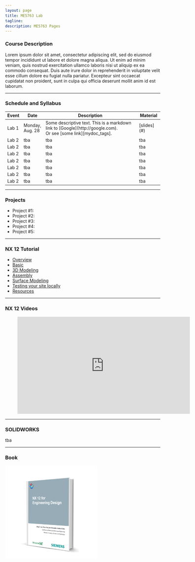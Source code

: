 ```yaml
---
layout: page
title: ME5763 Lab
tagline: 
description: ME5763 Pages
---
```

### Course Description
Lorem ipsum dolor sit amet, consectetur adipiscing elit, sed do eiusmod tempor incididunt ut labore et dolore magna aliqua. Ut enim ad minim veniam, quis nostrud exercitation ullamco laboris nisi ut aliquip ex ea commodo consequat. Duis aute irure dolor in reprehenderit in voluptate velit esse cillum dolore eu fugiat nulla pariatur. Excepteur sint occaecat cupidatat non proident, sunt in culpa qui officia deserunt mollit anim id est laborum.

---



### Schedule and Syllabus
<table>
<colgroup>
<col width="10%" />
<col width="10%" />
<col width="60%" />
<col width="15%" />
</colgroup>
<thead>
<tr class="header">
<th>Event</th>
<th>Date</th>
<th>Description</th>
<th>Material</th>
</tr>
</thead>
<tbody>
<tr>
<td markdown="span">Lab 1</td>
<td markdown="span">Monday, Aug. 28</td>
<td markdown="span">Some descriptive text. This is a markdown link to [Google](http://google.com). <br/> Or see [some link][mydoc_tags].</td>
<td markdown="span">[slides](#)</td>
</tr>

<tr>
<td markdown="span">Lab 2</td>
<td markdown="span">tba</td>
<td markdown="span">tba</td>
<td markdown="span">tba</td>
</tr>

<tr>
<td markdown="span">Lab 2</td>
<td markdown="span">tba</td>
<td markdown="span">tba</td>
<td markdown="span">tba</td>
</tr>

<tr>
<td markdown="span">Lab 2</td>
<td markdown="span">tba</td>
<td markdown="span">tba</td>
<td markdown="span">tba</td>
</tr>

<tr>
<td markdown="span">Lab 2</td>
<td markdown="span">tba</td>
<td markdown="span">tba</td>
<td markdown="span">tba</td>
</tr>

<tr>
<td markdown="span">Lab 2</td>
<td markdown="span">tba</td>
<td markdown="span">tba</td>
<td markdown="span">tba</td>
</tr>

<tr>
<td markdown="span">Lab 2</td>
<td markdown="span">tba</td>
<td markdown="span">tba</td>
<td markdown="span">tba</td>
</tr>

<tr>
<td markdown="span">Lab 2</td>
<td markdown="span">tba</td>
<td markdown="span">tba</td>
<td markdown="span">tba</td>
</tr>

</tbody>
</table>

---

### Projects
- Project #1:
- Project #2:
- Project #3:
- Project #4:
- Project #5:

---

### NX 12 Tutorial

- [Overview](pages/overview.html)
- [Basic](pages/independent_site.html)
- [3D Modeling](pages/user_site.html)
- [Assembly](pages/nojekyll.html)
- [Surface Modeling](pages/project_site.html)
- [Testing your site locally](pages/local_test.html)
- [Resources](pages/resources.html)

---

### NX 12 Videos

<figure class="video_container">
  <iframe width="560" height="315" src="https://www.youtube.com/embed/v-XY5_FhXM0?rel=0" frameborder="0" allow="autoplay; encrypted-media" allowfullscreen></iframe>
</figure>



---

### SOLIDWORKS

tba

---


### Book
<img src='assets/images/NX12_for_engineering_design.png' width='300'>

